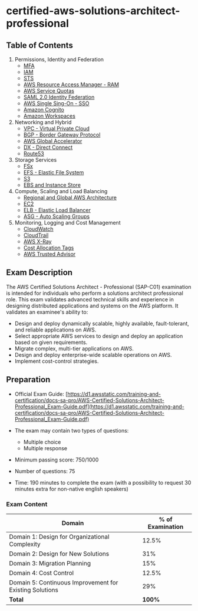 # certified-aws-solutions-architect-professional

## Table of Contents

1. Permissions, Identity and Federation
    - [MFA](1-identity/mfa.md)
    - [IAM](1-identity/iam.md)
    - [STS](1-identity/sts.md)
    - [AWS Resource Access Manager - RAM](1-identity/ram.md)
    - [AWS Service Quotas](1-identity/service-quotas.md)
    - [SAML 2.0 Identity Federation](1-identity/saml.md)
    - [AWS Single Sing-On - SSO](1-identity/sso.md)
    - [Amazon Cognito](1-identity/cognito.md)
    - [Amazon Workspaces](1-identity/workspaces.md)
2. Networking and Hybrid
    - [VPC - Virtual Private Cloud](2-networking/vpc.md)
    - [BGP - Border Gateway Protocol](2-networking/bgp.md)
    - [AWS Global Accelerator](2-networking/global-accelerator.md)
    - [DX - Direct Connect](2-networking/direct-connect.md)
    - [Route53](2-networking/route53.md)
3. Storage Services
    - [FSx](3-storage/fsx.md)
    - [EFS - Elastic File System](3-storage/efs.md)
    - [S3](3-storage/s3.md)
    - [EBS and Instance Store](3-storage/ebs.md)
4. Compute, Scaling and Load Balancing
    - [Regional and Global AWS Architecture](4-compute/aws-architecture.md)
    - [EC2](4-compute/ec2.md)
    - [ELB - Elastic Load Balancer](4-compute/elb.md)
    - [ASG - Auto Scaling Groups](4-compute/asg.md)
5. Monitoring, Logging and Cost Management
    - [CloudWatch](5-monitoring/cloudwatch.md)
    - [CloudTrail](5-monitoring/cloudtrail.md)
    - [AWS X-Ray](5-monitoring/xray.md)
    - [Cost Allocation Tags](5-monitoring/cost-allocation-tags.md)
    - [AWS Trusted Advisor](5-monitoring/trusted-advisor.md)

## Exam Description

The AWS Certified Solutions Architect - Professional (SAP-C01) examination is intended for individuals who perform a solutions architect professional role. This exam validates advanced technical skills and experience in designing distributed applications and systems on the AWS platform.
It validates an examinee's ability to:
- Design and deploy dynamically scalable, highly available, fault-tolerant, and reliable applications on AWS.
- Select appropriate AWS services to design and deploy an application based on given requirements.
- Migrate complex, multi-tier applications on AWS.
- Design and deploy enterprise-wide scalable operations on AWS.
- Implement cost-control strategies.

## Preparation

- Official Exam Guide: [https://d1.awsstatic.com/training-and-certification/docs-sa-pro/AWS-Certified-Solutions-Architect-Professional_Exam-Guide.pdf](https://d1.awsstatic.com/training-and-certification/docs-sa-pro/AWS-Certified-Solutions-Architect-Professional_Exam-Guide.pdf)

- The exam may contain two types of questions:
    - Multiple choice
    - Multiple response

- Minimum passing score: 750/1000
- Number of questions: 75
- Time: 190 minutes to complete the exam (with a possibility to request 30 minutes extra for non-native english speakers)

### Exam Content

| **Domain**                                              | **% of Examination** |
|---------------------------------------------------------|----------------------|
| Domain 1: Design for Organizational Complexity          | 12.5%                |
| Domain 2: Design for New Solutions                      | 31%                  |
| Domain 3: Migration Planning                            | 15%                  |
| Domain 4: Cost Control                                  | 12.5%                |
| Domain 5: Continuous Improvement for Existing Solutions | 29%                  |
| **Total**                                               | **100%**             |
